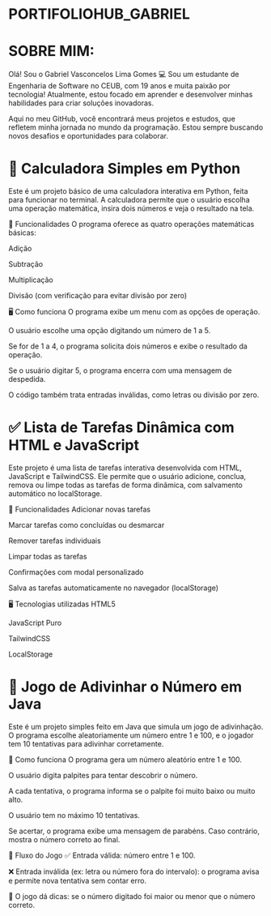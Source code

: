 # PORTIFOLIOHUB_GABRIEL
# SOBRE MIM:
Olá! Sou o Gabriel Vasconcelos Lima Gomes  💻 
Sou um estudante de Engenharia de Software no CEUB, com 19 anos e muita paixão por tecnologia! Atualmente, estou focado em aprender e desenvolver minhas habilidades para criar soluções inovadoras.

Aqui no meu GitHub, você encontrará meus projetos e estudos, que refletem minha jornada no mundo da programação. Estou sempre buscando novos desafios e oportunidades para colaborar.

# 🧮 Calculadora Simples em Python
Este é um projeto básico de uma calculadora interativa em Python, feita para funcionar no terminal. A calculadora permite que o usuário escolha uma operação matemática, insira dois números e veja o resultado na tela.

🔧 Funcionalidades
O programa oferece as quatro operações matemáticas básicas:

Adição

Subtração

Multiplicação

Divisão (com verificação para evitar divisão por zero)

🖥️ Como funciona
O programa exibe um menu com as opções de operação.

O usuário escolhe uma opção digitando um número de 1 a 5.

Se for de 1 a 4, o programa solicita dois números e exibe o resultado da operação.

Se o usuário digitar 5, o programa encerra com uma mensagem de despedida.

O código também trata entradas inválidas, como letras ou divisão por zero.

# ✅ Lista de Tarefas Dinâmica com HTML e JavaScript
Este projeto é uma lista de tarefas interativa desenvolvida com HTML, JavaScript e TailwindCSS. Ele permite que o usuário adicione, conclua, remova ou limpe todas as tarefas de forma dinâmica, com salvamento automático no localStorage.

🧩 Funcionalidades
Adicionar novas tarefas

Marcar tarefas como concluídas ou desmarcar

Remover tarefas individuais

Limpar todas as tarefas

Confirmações com modal personalizado

Salva as tarefas automaticamente no navegador (localStorage)

🖥️ Tecnologias utilizadas
HTML5

JavaScript Puro

TailwindCSS

LocalStorage

# 🎯 Jogo de Adivinhar o Número em Java
Este é um projeto simples feito em Java que simula um jogo de adivinhação. O programa escolhe aleatoriamente um número entre 1 e 100, e o jogador tem 10 tentativas para adivinhar corretamente.

🧠 Como funciona
O programa gera um número aleatório entre 1 e 100.

O usuário digita palpites para tentar descobrir o número.

A cada tentativa, o programa informa se o palpite foi muito baixo ou muito alto.

O usuário tem no máximo 10 tentativas.

Se acertar, o programa exibe uma mensagem de parabéns. Caso contrário, mostra o número correto ao final.

🔁 Fluxo do Jogo
✅ Entrada válida: número entre 1 e 100.

❌ Entrada inválida (ex: letra ou número fora do intervalo): o programa avisa e permite nova tentativa sem contar erro.

💬 O jogo dá dicas: se o número digitado foi maior ou menor que o número correto.
